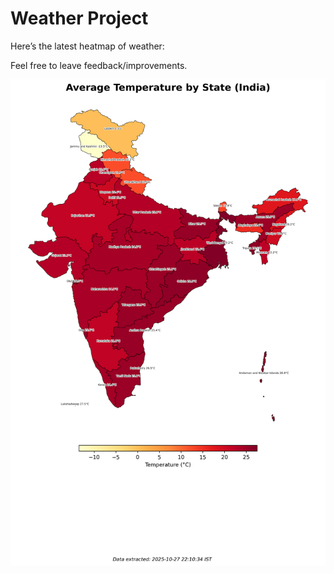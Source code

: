 # Weather Project

Here’s the latest heatmap of weather:

Feel free to leave feedback/improvements.

![India Heatmap](docs/assets/india_heatmap.png?v=FFA084)
